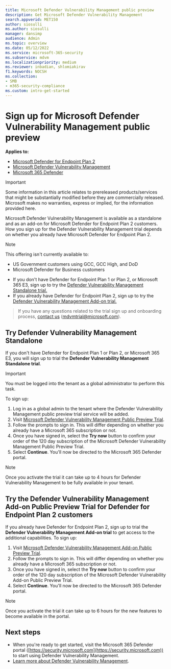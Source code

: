 ```yaml
---
title: Microsoft Defender Vulnerability Management public preview
description: Get Microsoft Defender Vulnerability Management
search.appverid: MET150
author: siosulli
ms.author: siosulli
manager: dansimp 
audience: Admin
ms.topic: overview
ms.date: 05/12/2022
ms.service: microsoft-365-security
ms.subservice: mdvm
ms.localizationpriority: medium
ms.reviewer: inbadian, shlomiakirav
f1.keywords: NOCSH 
ms.collection: 
- SMB
- m365-security-compliance
ms.custom: intro-get-started
---
```


# Sign up for Microsoft Defender Vulnerability Management public preview

**Applies to:**

- [Microsoft Defender for Endpoint Plan 2](https://go.microsoft.com/fwlink/?linkid=2154037)
- [Microsoft Defender Vulnerability Management](index.yml)
- [Microsoft 365 Defender](https://go.microsoft.com/fwlink/?linkid=2118804)

> [!IMPORTANT]
> Some information in this article relates to prereleased products/services that might be substantially modified before they are commercially released. Microsoft makes no warranties, express or implied, for the information provided here.

Microsoft Defender Vulnerability Management is available as a standalone and as an add-on for Microsoft Defender for Endpoint Plan 2 customers. How you sign up for the Defender Vulnerability Management trial depends on whether you already have Microsoft Defender for Endpoint Plan 2.

> [!NOTE]
> This offering isn't currently available to:
>
> - US Government customers using GCC, GCC High, and DoD
> - Microsoft Defender for Business customers

- If you don't have Defender for Endpoint Plan 1 or Plan 2, or Microsoft 365 E3, sign up to try the [Defender Vulnerability Management Standalone trial.](#try-defender-vulnerability-management-standalone)
- If you already have Defender for Endpoint Plan 2, sign up to try the [Defender Vulnerability Management Add-on trial.](#try-the-defender-vulnerability-management-add-on-public-preview-trial-for-defender-for-endpoint-plan-2-customers)

> If you have any questions related to the trial sign up and onboarding process, [contact us](mailto:mdvmtrial@microsoft.com) (mdvmtrial@microsoft.com).

## Try Defender Vulnerability Management Standalone

If you don't have Defender for Endpoint Plan 1 or Plan 2, or Microsoft 365 E3, you will sign up to trial the **Defender Vulnerability Management Standalone trial**.

> [!IMPORTANT]
> You must be logged into the tenant as a global administrator to perform this task.

To sign up:

1. Log in as a global admin to the tenant where the Defender Vulnerability Management public preview trial service will be added.
2. Visit [Microsoft Defender Vulnerability Management Public Preview Trial](https://aka.ms/MdvmStandaloneStartTrial).
3. Follow the prompts to sign in. This will differ depending on whether you already have a Microsoft 365 subscription or not.
4. Once you have signed in, select the **Try now** button to confirm your order of the 120 day subscription of the Microsoft Defender Vulnerability Management Public Preview Trial.
5. Select **Continue**. You'll now be directed to the Microsoft 365 Defender portal.

> [!NOTE]
> Once you activate the trial it can take up to 4 hours for Defender Vulnerability Management to be fully available in your tenant.

## Try the Defender Vulnerability Management Add-on Public Preview Trial for Defender for Endpoint Plan 2 customers

If you already have Defender for Endpoint Plan 2, sign up to trial the **Defender Vulnerability Management Add-on trial** to get access to the additional capabilities. To sign up:

1. Visit [Microsoft Defender Vulnerability Management Add-on Public Preview Trial](https://aka.ms/MdvmAddonStartTrial).
2. Follow the prompts to sign in. This will differ depending on whether you already have a Microsoft 365 subscription or not.
3. Once you have signed in, select the **Try now** button to confirm your order of the 120 day subscription of the Microsoft Defender Vulnerability Add-on Public Preview Trial.
4. Select **Continue**. You'll now be directed to the Microsoft 365 Defender portal.

> [!NOTE]
> Once you activate the trial it can take up to 6 hours for the new features to become available in the portal.

## Next steps

- When you're ready to get started, visit the Microsoft 365 Defender portal ([https://security.microsoft.com](https://security.microsoft.com)) to start using Defender Vulnerability Management.
- [Learn more about Defender Vulnerability Management](defender-vulnerability-management.md).
